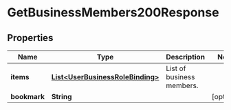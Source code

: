 

# GetBusinessMembers200Response

## Properties

Name | Type | Description | Notes
------------ | ------------- | ------------- | -------------
**items** | [**List&lt;UserBusinessRoleBinding&gt;**](UserBusinessRoleBinding.md) | List of business members. | 
**bookmark** | **String** |  |  [optional]




